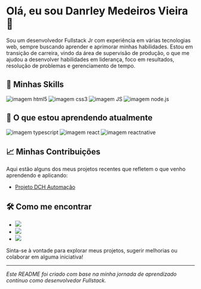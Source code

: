 # Olá, eu sou Danrley Medeiros Vieira👋

  Sou um desenvolvedor Fullstack Jr com experiência em várias tecnologias web, sempre buscando aprender e aprimorar minhas habilidades. 
  Estou em transição de carreira, vindo da área de supervisão de produção, o que me ajudou a desenvolver habilidades em liderança, foco em resultados, resolução de problemas e gerenciamento de tempo.
 
## 🚀 Minhas Skills


 <img src="https://img.shields.io/badge/HTML5-E34F26?style=for-the-badge&logo=html5&logoColor=white" alt="imagem html5" />  <img src="https://img.shields.io/badge/CSS3-1572B6?style=for-the-badge&logo=css3&logoColor=white" alt="imagem css3" />  <img src="https://img.shields.io/badge/JavaScript-F7DF1E?style=for-the-badge&logo=javascript&logoColor=black" alt="imagem JS" />  <img src="https://img.shields.io/badge/Node.js-43853D?style=for-the-badge&logo=node.js&logoColor=white" alt="imagem node.js" />


## 🌱 O que estou aprendendo atualmente
 <img src="https://img.shields.io/badge/TypeScript-007ACC?style=for-the-badge&logo=typescript&logoColor=white" alt="imagem typescript" />  <img src="https://img.shields.io/badge/React-20232A?style=for-the-badge&logo=react&logoColor=61DAFB" alt="imagem react" />  <img src="https://img.shields.io/badge/React_Native-20232A?style=for-the-badge&logo=react&logoColor=61DAFB" alt="imagem reactnative" />




## 📈 Minhas Contribuições

Aqui estão alguns dos meus projetos recentes que refletem o que venho aprendendo e aplicando:

- <a href="https://github.com/DanrleyMedeiros/Projeto-WebSite-DCH-Automa--o">Projeto DCH Automação</a>


## 🛠️ Como me encontrar 

- <a href="https://www.linkedin.com/in/danrley-medeiros-vieira/"> <img src="https://img.shields.io/badge/LinkedIn-0077B5?style=for-the-badge&logo=linkedin&logoColor=white"></a>
- <a href="mailto:danrley.medeiros@hotmail.com"> <img src="https://img.shields.io/badge/Microsoft_Outlook-0078D4?style=for-the-badge&logo=microsoft-outlook&logoColor=white"></a>
- <a href="https://wa.me/5548988323308?text=Oii%20Danrley,%20encontrei%20seu%20perfil%20GitHub%20!!%20"><img src="https://img.shields.io/badge/WhatsApp-25D366?style=for-the-badge&logo=whatsapp&logoColor=white"></a>

Sinta-se à vontade para explorar meus projetos, sugerir melhorias ou colaborar em alguma iniciativa!

---

*Este README foi criado com base na minha jornada de aprendizado contínuo como desenvolvedor Fullstack.*
